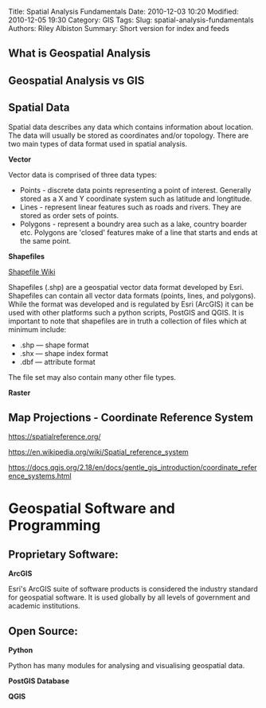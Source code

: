 Title: Spatial Analysis Fundamentals
Date: 2010-12-03 10:20
Modified: 2010-12-05 19:30
Category: GIS
Tags: 
Slug: spatial-analysis-fundamentals
Authors: Riley Albiston
Summary: Short version for index and feeds

## What is Geospatial Analysis


## Geospatial Analysis vs GIS



## Spatial Data

Spatial data describes any data which contains information about location. The data will usually be stored as coordinates and/or topology. There are two main types of data format used in spatial analysis. 

**Vector**

Vector data is comprised of three data types:

* Points - discrete data points representing a point of interest. Generally stored as a X and Y coordinate system such as latitude and longtitude.
* Lines - represent linear features such as roads and rivers. They are stored as order sets of points. 
* Polygons - represent a boundry area such as a lake, country boarder etc. Polygons are 'closed' features make of a line that starts and ends at the same point. 

**Shapefiles**

[Shapefile Wiki](https://en.wikipedia.org/wiki/Shapefile)

Shapefiles (.shp) are a geospatial vector data format developed by Esri. Shapefiles can contain all vector data formats (points, lines, and polygons). While the format was developed and is regulated by Esri (ArcGIS) it can be used with other platforms such a python scripts, PostGIS and QGIS. It is important to note that shapefiles are in truth a collection of files which at minimum include:

* .shp — shape format
* .shx — shape index format
* .dbf — attribute format

The file set may also contain many other file types.

**Raster**


## Map Projections - Coordinate Reference System

https://spatialreference.org/

https://en.wikipedia.org/wiki/Spatial_reference_system

https://docs.qgis.org/2.18/en/docs/gentle_gis_introduction/coordinate_reference_systems.html


# Geospatial Software and Programming

## Proprietary Software:

**ArcGIS**

Esri's ArcGIS suite of software products is considered the industry standard for geospatial software. It is used globally by all levels of government and academic institutions. 

## Open Source:

**Python**

Python has many modules for analysing and visualising geospatial data. 

**PostGIS Database**

**QGIS**

